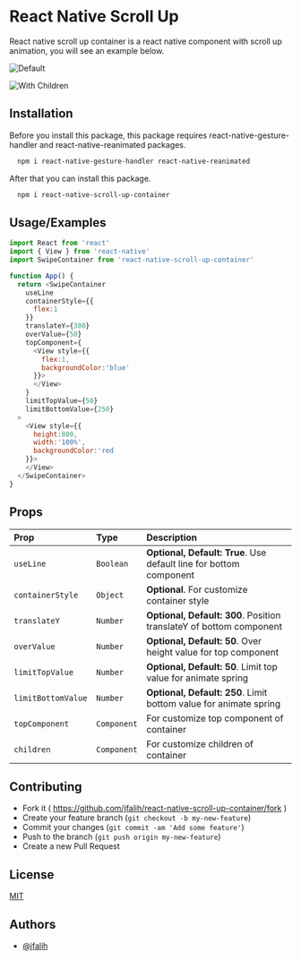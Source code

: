 
# React Native Scroll Up

React native scroll up container is a react native component with scroll up animation, you will see an example below.

![Default](https://media.giphy.com/media/3SsAp23SFICXT3vSJP/giphy.gif)

![With Children](https://media.giphy.com/media/etEWUFiDDMPV1eqA1s/giphy.gif)


## Installation

Before you install this package, this package requires react-native-gesture-handler and react-native-reanimated packages.

```bash
  npm i react-native-gesture-handler react-native-reanimated
```
After that you can install this package.

```bash
  npm i react-native-scroll-up-container
```
## Usage/Examples

```javascript
import React from 'react'
import { View } from 'react-native'
import SwipeContainer from 'react-native-scroll-up-container'

function App() {
  return <SwipeContainer 
    useLine
    containerStyle={{
      flex:1
    }}
    translateY={300}
    overValue={50}
    topComponent={
      <View style={{
        flex:1,
        backgroundColor:'blue'
      }}>
      </View>
    }
    limitTopValue={50}
    limitBottomValue={250}
  >
    <View style={{
      height:800,
      width:'100%',
      backgroundColor:'red
    }}>
    </View>
  </SwipeContainer>
}
```


## Props

| Prop | Type     | Description                |
| :-------- | :------- | :------------------------- |
| `useLine` | `Boolean` | **Optional, Default: True**. Use default line for bottom component  |
| `containerStyle` | `Object` | **Optional**. For customize container style  |
| `translateY` | `Number` | **Optional, Default: 300**. Position translateY of bottom component  |
| `overValue` | `Number` | **Optional, Default: 50**. Over height value for top component  |
| `limitTopValue` | `Number` | **Optional, Default: 50**. Limit top value for animate spring |
| `limitBottomValue` | `Number` | **Optional,  Default: 250**. Limit bottom value for animate spring |
| `topComponent` | `Component` | For customize top component of container  |
| `children` | `Component` | For customize children of container  |

## Contributing
- Fork it ( https://github.com/jfalih/react-native-scroll-up-container/fork )
- Create your feature branch (`git checkout -b my-new-feature`)
- Commit your changes (`git commit -am 'Add some feature'`)
- Push to the branch (`git push origin my-new-feature`)
- Create a new Pull Request


## License

[MIT](https://choosealicense.com/licenses/mit/)


## Authors

- [@jfalih](https://www.github.com/jfalih)

